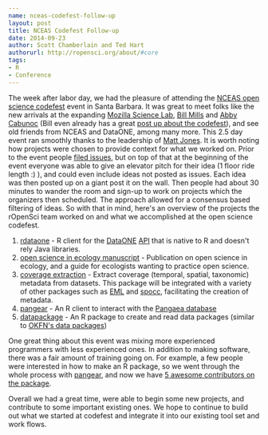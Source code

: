 ```yaml
---
name: nceas-codefest-follow-up
layout: post
title: NCEAS Codefest Follow-up
date: 2014-09-23
author: Scott Chamberlain and Ted Hart
authorurl: http://ropensci.org/about/#core
tags:
- R
- Conference
---
```


The week after labor day, we had the pleasure of attending the [NCEAS open science codefest](http://nceas.github.io/open-science-codefest/) event in Santa Barbara. It was great to meet folks like the new arrivals at the expanding [Mozilla Science Lab](http://mozillascience.org), [Bill Mills](https://twitter.com/billdoesphysics) and [Abby Cabunoc](https://twitter.com/abbycabs) (Bill even already has a great [post up about the codefest](http://mozillascience.org/worries-critical-mass/)), and see old friends from NCEAS and DataONE, among many more. This 2.5 day event ran smoothly thanks to the leadership of [Matt Jones](https://www.nceas.ucsb.edu/~jones/). It is worth noting how projects were chosen to provide context for what we worked on. Prior to the event people [filed issues](https://github.com/NCEAS/open-science-codefest/issues), but on top of that at the beginning of the event everyone was able to give an elevator pitch for their idea (1 floor ride length :) ), and could even include ideas not posted as issues. Each idea was then posted up on a giant post it on the wall.  Then people had about 30 minutes to wander the room and sign-up to work on projects which the organizers then scheduled. The approach allowed for a consensus based filtering of ideas.  So with that in mind, here's an overview of the projects the rOpenSci team worked on and what we accomplished at the open science codefest.

1. [rdataone](https://github.com/dataoneorg/rdataone) - R client for the [DataONE](https://www.dataone.org/) [API](http://mule1.dataone.org/ArchitectureDocs-current/apis/) that is native to R and doesn't rely Java libraries.
2. [open science in ecology manuscript](https://etherpad.mozilla.org/osmanuscript) - Publication on open science in ecology, and a guide for ecologists wanting to practice open science.
3. [coverage extraction](https://github.com/ropensci/mdextract) - Extract coverage (temporal, spatial, taxonomic) metadata from datasets.  This package will be integrated with a variety of other packages such as [EML](https://github.com/ropensci/EML) and [spocc](https://github.com/ropensci/spocc), facilitating the creation of metadata.
4. [pangear](https://github.com/ropensci/pangaear) - An R client to interact with the [Pangaea database](http://www.pangaea.de/)
5. [datapackage](https://github.com/ropensci/datapackage) - An R package to create and read data packages (similar to [OKFN's data packages](http://data.okfn.org/doc/data-package))

One great thing about this event was mixing more experienced programmers with less experienced ones. In addition to making software, there was a fair amount of training going on. For example, a few people were interested in how to make an R package, so we went through the whole process with [pangear](https://github.com/ropensci/pangaear), and now we have [5 awesome contributors on the package](https://github.com/ropensci/pangaear/graphs/contributors).

Overall we had a great time, were able to begin some new projects, and contribute to some important existing ones. We hope to continue to build out what we started at codefest and integrate it into our existing tool set and work flows.
